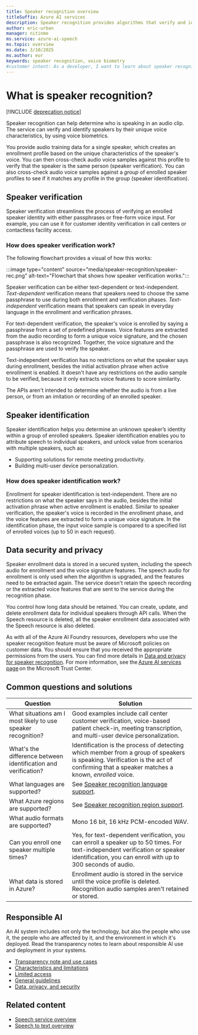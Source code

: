 ```yaml
---
title: Speaker recognition overview
titleSuffix: Azure AI services
description: Speaker recognition provides algorithms that verify and identify speakers by their unique voice characteristics, by using voice biometry. 
author: eric-urban
manager: nitinme
ms.service: azure-ai-speech
ms.topic: overview
ms.date: 3/10/2025
ms.author: eur
keywords: speaker recognition, voice biometry
#customer intent: As a developer, I want to learn about speaker recognition in Azure AI Speech to verify and identify speakers by their unique voice characteristics.
---
```


# What is speaker recognition?

[!INCLUDE [deprecation notice](./includes/retire-speaker-recognition.md)]

Speaker recognition can help determine who is speaking in an audio clip. The service can verify and identify speakers by their unique voice characteristics, by using voice biometrics. 

You provide audio training data for a single speaker, which creates an enrollment profile based on the unique characteristics of the speaker's voice. You can then cross-check audio voice samples against this profile to verify that the speaker is the same person (speaker verification). You can also cross-check audio voice samples against a *group* of enrolled speaker profiles to see if it matches any profile in the group (speaker identification).

## Speaker verification

Speaker verification streamlines the process of verifying an enrolled speaker identity with either passphrases or free-form voice input. For example, you can use it for customer identity verification in call centers or contactless facility access.

### How does speaker verification work?

The following flowchart provides a visual of how this works:

:::image type="content" source="media/speaker-recognition/speaker-rec.png" alt-text="Flowchart that shows how speaker verification works.":::

Speaker verification can be either text-dependent or text-independent. *Text-dependent* verification means that speakers need to choose the same passphrase to use during both enrollment and verification phases. *Text-independent* verification means that speakers can speak in everyday language in the enrollment and verification phrases.

For text-dependent verification, the speaker's voice is enrolled by saying a passphrase from a set of predefined phrases. Voice features are extracted from the audio recording to form a unique voice signature, and the chosen passphrase is also recognized. Together, the voice signature and the passphrase are used to verify the speaker. 

Text-independent verification has no restrictions on what the speaker says during enrollment, besides the initial activation phrase when active enrollment is enabled. It doesn't have any restrictions on the audio sample to be verified, because it only extracts voice features to score similarity. 

The APIs aren't intended to determine whether the audio is from a live person, or from an imitation or recording of an enrolled speaker. 

## Speaker identification

Speaker identification helps you determine an unknown speaker’s identity within a group of enrolled speakers. Speaker identification enables you to attribute speech to individual speakers, and unlock value from scenarios with multiple speakers, such as:

* Supporting solutions for remote meeting productivity. 
* Building multi-user device personalization.

### How does speaker identification work?

Enrollment for speaker identification is text-independent. There are no restrictions on what the speaker says in the audio, besides the initial activation phrase when active enrollment is enabled. Similar to speaker verification, the speaker's voice is recorded in the enrollment phase, and the voice features are extracted to form a unique voice signature. In the identification phase, the input voice sample is compared to a specified list of enrolled voices (up to 50 in each request).

## Data security and privacy

Speaker enrollment data is stored in a secured system, including the speech audio for enrollment and the voice signature features. The speech audio for enrollment is only used when the algorithm is upgraded, and the features need to be extracted again. The service doesn't retain the speech recording or the extracted voice features that are sent to the service during the recognition phase. 

You control how long data should be retained. You can create, update, and delete enrollment data for individual speakers through API calls. When the Speech resource is deleted, all the speaker enrollment data associated with the Speech resource is also deleted. 

As with all of the Azure AI Foundry resources, developers who use the speaker recognition feature must be aware of Microsoft policies on customer data. You should ensure that you received the appropriate permissions from the users. You can find more details in [Data and privacy for speaker recognition](/legal/cognitive-services/speech-service/speaker-recognition/data-privacy-speaker-recognition). For more information, see the [Azure AI services page](https://azure.microsoft.com/support/legal/cognitive-services-compliance-and-privacy/) on the Microsoft Trust Center. 

## Common questions and solutions

| Question | Solution |
|---------|----------|
| What situations am I most likely to use speaker recognition? | Good examples include call center customer verification, voice-based patient check-in, meeting transcription, and multi-user device personalization.|
| What's the difference between identification and verification? | Identification is the process of detecting which member from a group of speakers is speaking. Verification is the act of confirming that a speaker matches a known, *enrolled* voice.|
| What languages are supported? | See [Speaker recognition language support](language-support.md?tabs=speaker-recognition). |
| What Azure regions are supported? | See [Speaker recognition region support](regions.md#regions).|
| What audio formats are supported? | Mono 16 bit, 16 kHz PCM-encoded WAV. |
| Can you enroll one speaker multiple times? | Yes, for text-dependent verification, you can enroll a speaker up to 50 times. For text-independent verification or speaker identification, you can enroll with up to 300 seconds of audio. |
| What data is stored in Azure? | Enrollment audio is stored in the service until the voice profile is deleted. Recognition audio samples aren't retained or stored. |

## Responsible AI 

An AI system includes not only the technology, but also the people who use it, the people who are affected by it, and the environment in which it's deployed. Read the transparency notes to learn about responsible AI use and deployment in your systems. 

* [Transparency note and use cases](/legal/cognitive-services/speech-service/speaker-recognition/transparency-note-speaker-recognition?context=/azure/ai-services/speech-service/context/context)
* [Characteristics and limitations](/legal/cognitive-services/speech-service/speaker-recognition/characteristics-and-limitations-speaker-recognition?context=/azure/ai-services/speech-service/context/context)
* [Limited access](/legal/cognitive-services/speech-service/speaker-recognition/limited-access-speaker-recognition?context=/azure/ai-services/speech-service/context/context)
* [General guidelines](/legal/cognitive-services/speech-service/speaker-recognition/guidance-integration-responsible-use-speaker-recognition?context=/azure/ai-services/speech-service/context/context)
* [Data, privacy, and security](/legal/cognitive-services/speech-service/speaker-recognition/data-privacy-speaker-recognition?context=/azure/ai-services/speech-service/context/context)

## Related content

- [Speech service overview](./overview.md)
- [Speech to text overview](./speech-to-text.md)

